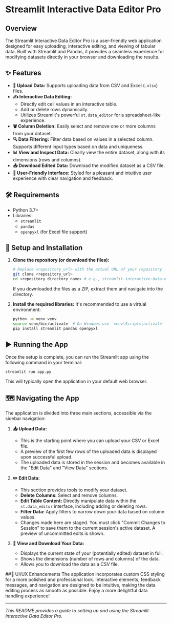 # Streamlit Interactive Data Editor Pro

## Overview
The Streamlit Interactive Data Editor Pro is a user-friendly web application designed for easy uploading, interactive editing, and viewing of tabular data. Built with Streamlit and Pandas, it provides a seamless experience for modifying datasets directly in your browser and downloading the results.

## ✨ Features
-   **📄 Upload Data:** Supports uploading data from CSV and Excel (`.xlsx`) files.
-   **✍️ Interactive Data Editing:**
    -   Directly edit cell values in an interactive table.
    -   Add or delete rows dynamically.
    -   Utilizes Streamlit's powerful `st.data_editor` for a spreadsheet-like experience.
-   **🗑️ Column Deletion:** Easily select and remove one or more columns from your dataset.
-   **🔍 Data Filtering:** Filter data based on values in a selected column. Supports different input types based on data and uniqueness.
-   **📊 View and Inspect Data:** Clearly view the entire dataset, along with its dimensions (rows and columns).
-   **📥 Download Edited Data:** Download the modified dataset as a CSV file.
-   **🎨 User-Friendly Interface:** Styled for a pleasant and intuitive user experience with clear navigation and feedback.

## 🛠️ Requirements
-   Python 3.7+
-   Libraries:
    -   `streamlit`
    -   `pandas`
    -   `openpyxl` (for Excel file support)

## 🚀 Setup and Installation
1.  **Clone the repository (or download the files):**
    ```bash
    # Replace <repository_url> with the actual URL of your repository
    git clone <repository_url>
    cd <repository_directory_name> # e.g., streamlit-interactive-data-editor
    ```
    If you downloaded the files as a ZIP, extract them and navigate into the directory.

2.  **Install the required libraries:**
    It's recommended to use a virtual environment:
    ```bash
    python -m venv venv
    source venv/bin/activate  # On Windows use `venv\Scripts\activate`
    pip install streamlit pandas openpyxl
    ```

## ▶️ Running the App
Once the setup is complete, you can run the Streamlit app using the following command in your terminal:
```bash
streamlit run app.py
```
This will typically open the application in your default web browser.

## 🗺️ Navigating the App
The application is divided into three main sections, accessible via the sidebar navigation:

1.  **📤 Upload Data:**
    -   This is the starting point where you can upload your CSV or Excel file.
    -   A preview of the first few rows of the uploaded data is displayed upon successful upload.
    -   The uploaded data is stored in the session and becomes available in the "Edit Data" and "View Data" sections.

2.  **✏️ Edit Data:**
    -   This section provides tools to modify your dataset.
    -   **Delete Columns:** Select and remove columns.
    -   **Edit Table Content:** Directly manipulate data within the `st.data_editor` interface, including adding or deleting rows.
    -   **Filter Data:** Apply filters to narrow down your data based on column values.
    -   Changes made here are staged. You must click "Commit Changes to Session" to save them to the current session's active dataset. A preview of uncommitted edits is shown.

3.  **📄 View and Download Your Data:**
    -   Displays the current state of your (potentially edited) dataset in full.
    -   Shows the dimensions (number of rows and columns) of the data.
    -   Allows you to download the data as a CSV file.

##🎨 UI/UX Enhancements
The application incorporates custom CSS styling for a more polished and professional look. Interactive elements, feedback messages, and navigation are designed to be intuitive, making the data editing process as smooth as possible. Enjoy a more delightful data handling experience!

---
*This README provides a guide to setting up and using the Streamlit Interactive Data Editor Pro.*
